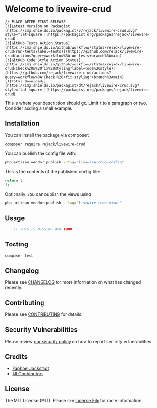 # Welcome to livewire-crud

```
// PLACE AFTER FIRST RELEASE
[![Latest Version on Packagist](https://img.shields.io/packagist/v/rejack/livewire-crud.svg?style=flat-square)](https://packagist.org/packages/rejack/livewire-crud)
[![GitHub Tests Action Status](https://img.shields.io/github/workflow/status/rejack/livewire-crud/run-tests?label=tests)](https://github.com/rejack/livewire-crud/actions?query=workflow%3Arun-tests+branch%3Amain)
[![GitHub Code Style Action Status](https://img.shields.io/github/workflow/status/rejack/livewire-crud/Check%20&%20fix%20styling?label=code%20style)](https://github.com/rejack/livewire-crud/actions?query=workflow%3A"Check+%26+fix+styling"+branch%3Amain)
[![Total Downloads](https://img.shields.io/packagist/dt/rejack/livewire-crud.svg?style=flat-square)](https://packagist.org/packages/rejack/livewire-crud)
```

This is where your description should go. Limit it to a paragraph or two. Consider adding a small example.

## Installation

You can install the package via composer:

```bash
composer require rejack/livewire-crud
```

You can publish the config file with:

```bash
php artisan vendor:publish --tag="livewire-crud-config"
```

This is the contents of the published config file:

```php
return [
];
```

Optionally, you can publish the views using

```bash
php artisan vendor:publish --tag="livewire-crud-views"
```

## Usage

```php
    // THIS IS MISSING aka TODO
```

## Testing

```bash
composer test
```

## Changelog

Please see [CHANGELOG](CHANGELOG.md) for more information on what has changed recently.

## Contributing

Please see [CONTRIBUTING](.github/CONTRIBUTING.md) for details.

## Security Vulnerabilities

Please review [our security policy](../../security/policy) on how to report security vulnerabilities.

## Credits

- [Raphael Jackstadt](https://github.com/REJack)
- [All Contributors](../../contributors)

## License

The MIT License (MIT). Please see [License File](LICENSE.md) for more information.

